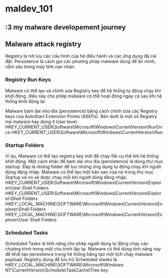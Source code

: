 # maldev_101
## :3 my malware developement journey

## Malware attack registry
Registry là nơi lưu các cấu hình của hệ điều hành và các ứng dụng đã cài đặt.
Persistence là cách gọi các phương pháp malware dùng để ẩn mình, nằm sâu trong máy tính nạn nhân.
### Registry Run Keys
Malware có thể tạo và chỉnh sửa Registry key để hệ thống tự động chạy khi khởi động, điều này cho phép malware có thể hoạt động ngay cả sau khi hệ thống khởi động lại.

  Malware bám dai như đỉa (persistence) bằng cách chỉnh sửa các Registry keys của AutoStart Extension Points (ASEPs). Bên dưới là một số Registry mà malware hay dùng ở User level:
      HKEY_CURRENT_USER\Software\Microsoft\Windows\CurrentVersion\RunOnce
      HKEY_CURRENT_USER\Software\Microsoft\Windows\CurrentVersion\Run

### Startup Folders
Ví dụ, Malware có thể tạo registry key mới để chạy file cụ thể khi hệ thống khởi động.
Một cách khác để bám dai như đỉa (persistence) là dùng thư mục startup. Đây là những folder để lưu những ứng dụng tự động chạy khi người dùng đăng nhập.
Malware có thể tạo một bản sao của nó trong thư mục Startup và nó sẽ được chạy mỗi khi người dùng đăng nhập. 
      HKEY_CURRENT_USER\Software\Microsoft\Windows\CurrentVersion\Explorer\User Shell Folders
      HKEY_CURRENT_USER\Software\Microsoft\Windows\CurrentVersion\Explorer\Shell Folders
      HKEY_LOCAL_MACHINE\SOFTWARE\Microsoft\Windows\CurrentVersion\Explorer\Shell Folders\
      HKEY_LOCAL_MACHINE\SOFTWARE\Microsoft\Windows\CurrentVersion\Explorer\User Shell Folders
### Scheduled Tasks
Scheduled Tasks là tính năng cho phép người dùng tự động chạy các chương trình trong một chu trình lặp lại.
Malware có thể dùng tính năng này để khởi tạo persistence trong hệ thống bằng tạo một lịch chạy malware payload.
Registry dùng để lưu trữ Scheduled stasks là 
      HKEY_LOCAL_MACHINE\SOFTWARE\Microsoft\Windows NT\CurrentVersion\Schedule\TaskCache\Tree key
  
